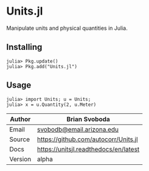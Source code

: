 Units.jl
========
Manipulate units and physical quantities in Julia.


Installing
----------

    julia> Pkg.update()
    julia> Pkg.add("Units.jl")


Usage
-----

    julia> import Units; u = Units;
    julia> x = u.Quantity(2, u.Meter)


Author  | Brian Svoboda
--------|---------------------------------------|
Email   | svobodb@email.arizona.edu             |
Source  | https://github.com/autocorr/Units.jl  |
Docs    | https://unitsjl.readthedocs/en/latest |
Version | alpha                                 |
